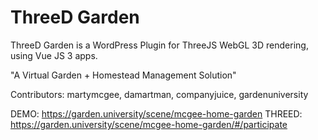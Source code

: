 # ThreeD Garden

ThreeD Garden is a WordPress Plugin for ThreeJS WebGL 3D rendering, using Vue JS 3 apps.

"A Virtual Garden + Homestead Management Solution"

Contributors: martymcgee, damartman, companyjuice, gardenuniversity

DEMO: https://garden.university/scene/mcgee-home-garden
THREED: https://garden.university/scene/mcgee-home-garden/#/participate
